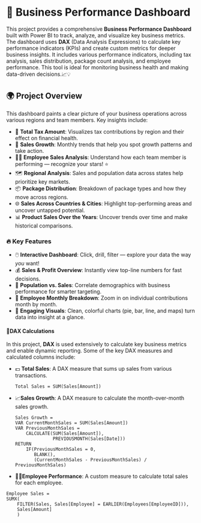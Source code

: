 # 🚀 Business Performance Dashboard

This project provides a comprehensive **Business Performance Dashboard** built with Power BI to track, analyze, and visualize key business metrics. The dashboard uses **DAX** (Data Analysis Expressions) to calculate key performance indicators (KPIs) and create custom metrics for deeper business insights. It includes various performance indicators, including tax analysis, sales distribution, package count analysis, and employee performance. This tool is ideal for monitoring business health and making data-driven decisions.📈💡

## 🌍 Project Overview

This dashboard paints a clear picture of your business operations across various regions and team members. Key insights include:

- 💸 **Total Tax Amount**: Visualizes tax contributions by region and their effect on financial health.
- 📅 **Sales Growth**: Monthly trends that help you spot growth patterns and take action.
- 👨‍💼 **Employee Sales Analysis**: Understand how each team member is performing — recognize your stars! ⭐
- 🗺️ **Regional Analysis**: Sales and population data across states help prioritize key markets.
- 📦 **Package Distribution**: Breakdown of package types and how they move across regions.
- 🌐 **Sales Across Countries & Cities**: Highlight top-performing areas and uncover untapped potential.
- 📊 **Product Sales Over the Years**: Uncover trends over time and make historical comparisons.
 
### 🔥 Key Features

- 🖱️ **Interactive Dashboard**: Click, drill, filter — explore your data the way *you* want!
- 💰 **Sales & Profit Overview**: Instantly view top-line numbers for fast decisions.
- 🧮 **Population vs. Sales**: Correlate demographics with business performance for smarter targeting.
- 📆 **Employee Monthly Breakdown**: Zoom in on individual contributions month by month.
- 🎨 **Engaging Visuals**: Clean, colorful charts (pie, bar, line, and maps) turn data into insight at a glance.
 
#### 🧠DAX Calculations

In this project, **DAX** is used extensively to calculate key business metrics and enable dynamic reporting. Some of the key DAX measures and calculated columns include:

- 💵 **Total Sales**: A DAX measure that sums up sales from various transactions.
  ```DAX
  Total Sales = SUM(Sales[Amount])

- 📈**Sales Growth**: A DAX measure to calculate the month-over-month sales growth.
  ```DAX
  Sales Growth = 
  VAR CurrentMonthSales = SUM(Sales[Amount])
  VAR PreviousMonthSales = 
      CALCULATE(SUM(Sales[Amount]), 
                PREVIOUSMONTH(Sales[Date]))
  RETURN 
      IF(PreviousMonthSales = 0, 
         BLANK(), 
         (CurrentMonthSales - PreviousMonthSales) / PreviousMonthSales)
 - 🧑‍💼**Employee Performance**: A custom measure to calculate total sales for each employee.
  ```DAX
  Employee Sales = 
  SUMX(
      FILTER(Sales, Sales[Employee] = EARLIER(Employees[EmployeeID])), 
      Sales[Amount]
      )

